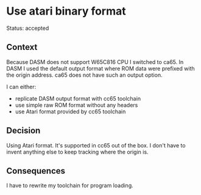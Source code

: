 # Use atari binary format

Status: accepted

## Context

Because DASM does not support W65C816 CPU I switched to ca65.
In DASM I used the default output format where ROM data were prefixed with the origin address.
ca65 does not have such an output option.

I can either: 
- replicate DASM output format with cc65 toolchain
- use simple raw ROM format without any headers
- use Atari format provided by cc65 toolchain

## Decision
Using Atari format.
It's supported in cc65 out of the box.
I don't have to invent anything else to keep tracking where the origin is.

## Consequences
I have to rewrite my toolchain for program loading.
